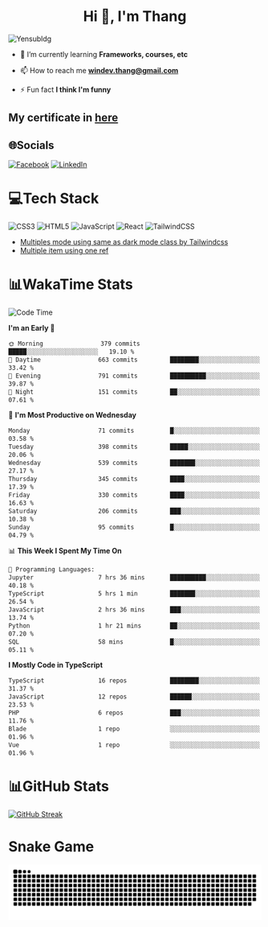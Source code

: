 <h1 align="center">Hi 👋, I'm Thang</h1>

![Yensubldg](https://readme-typing-svg.demolab.com?font=Fira+Code&weight=600&pause=1000&color=F5F5F2&center=true&vCenter=true&width=435&lines=Trying+to+be+a+Software+Engineering)

<!--
![](https://komarev.com/ghpvc/?username=yensubldg&label=Visitors+Count&color=brightgreen) -->

- 🌱 I’m currently learning **Frameworks, courses, etc**

- 📫 How to reach me **<windev.thang@gmail.com>**

- ⚡ Fun fact **I think I'm funny**

## My certificate in [here](./MY_CERTIFICATE.md)

## 🌐Socials

[![Facebook](https://img.shields.io/badge/Facebook-%231877F2.svg?logo=Facebook&logoColor=white)](https://facebook.com/yensubldg) [![LinkedIn](https://img.shields.io/badge/LinkedIn-%230077B5.svg?logo=linkedin&logoColor=white)](https://linkedin.com/in/yensubldg)

# 💻Tech Stack

![CSS3](https://img.shields.io/badge/css3-%231572B6.svg?style=for-the-badge&logo=css3&logoColor=white) ![HTML5](https://img.shields.io/badge/html5-%23E34F26.svg?style=for-the-badge&logo=html5&logoColor=white) ![JavaScript](https://img.shields.io/badge/javascript-%23323330.svg?style=for-the-badge&logo=javascript&logoColor=%23F7DF1E) ![React](https://img.shields.io/badge/react-%2320232a.svg?style=for-the-badge&logo=react&logoColor=%2361DAFB) ![TailwindCSS](https://img.shields.io/badge/tailwindcss-%2338B2AC.svg?style=for-the-badge&logo=tailwind-css&logoColor=white)

<!-- BLOG-POST-LIST:START -->
- [Multiples mode using same as dark mode class by Tailwindcss](https://dev.to/yensubldg/multiples-mode-using-same-as-dark-mode-class-by-tailwindcss-56p4)
- [Multiple item using one ref](https://dev.to/yensubldg/multiple-item-using-one-ref-1288)
<!-- BLOG-POST-LIST:END -->

# 📊WakaTime Stats

<!--START_SECTION:waka-->
![Code Time](http://img.shields.io/badge/Code%20Time-2%2C967%20hrs%2010%20mins-blue)

**I'm an Early 🐤** 

```text
🌞 Morning                379 commits         █████░░░░░░░░░░░░░░░░░░░░   19.10 % 
🌆 Daytime                663 commits         ████████░░░░░░░░░░░░░░░░░   33.42 % 
🌃 Evening                791 commits         ██████████░░░░░░░░░░░░░░░   39.87 % 
🌙 Night                  151 commits         ██░░░░░░░░░░░░░░░░░░░░░░░   07.61 % 
```
📅 **I'm Most Productive on Wednesday** 

```text
Monday                   71 commits          █░░░░░░░░░░░░░░░░░░░░░░░░   03.58 % 
Tuesday                  398 commits         █████░░░░░░░░░░░░░░░░░░░░   20.06 % 
Wednesday                539 commits         ███████░░░░░░░░░░░░░░░░░░   27.17 % 
Thursday                 345 commits         ████░░░░░░░░░░░░░░░░░░░░░   17.39 % 
Friday                   330 commits         ████░░░░░░░░░░░░░░░░░░░░░   16.63 % 
Saturday                 206 commits         ███░░░░░░░░░░░░░░░░░░░░░░   10.38 % 
Sunday                   95 commits          █░░░░░░░░░░░░░░░░░░░░░░░░   04.79 % 
```


📊 **This Week I Spent My Time On** 

```text
💬 Programming Languages: 
Jupyter                  7 hrs 36 mins       ██████████░░░░░░░░░░░░░░░   40.18 % 
TypeScript               5 hrs 1 min         ███████░░░░░░░░░░░░░░░░░░   26.54 % 
JavaScript               2 hrs 36 mins       ███░░░░░░░░░░░░░░░░░░░░░░   13.74 % 
Python                   1 hr 21 mins        ██░░░░░░░░░░░░░░░░░░░░░░░   07.20 % 
SQL                      58 mins             █░░░░░░░░░░░░░░░░░░░░░░░░   05.11 % 
```

**I Mostly Code in TypeScript** 

```text
TypeScript               16 repos            ████████░░░░░░░░░░░░░░░░░   31.37 % 
JavaScript               12 repos            ██████░░░░░░░░░░░░░░░░░░░   23.53 % 
PHP                      6 repos             ███░░░░░░░░░░░░░░░░░░░░░░   11.76 % 
Blade                    1 repo              ░░░░░░░░░░░░░░░░░░░░░░░░░   01.96 % 
Vue                      1 repo              ░░░░░░░░░░░░░░░░░░░░░░░░░   01.96 % 
```




<!--END_SECTION:waka-->

# 📊GitHub Stats

[![GitHub Streak](https://streak-stats.demolab.com?user=yensubldg&theme=tokyonight&border_radius=8)](https://git.io/streak-stats)

# Snake Game

![Snake eating my contribution graph](./github-contribution-grid-snake.svg)
